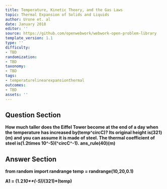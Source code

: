 ```yaml
---
title: Temperature, Kinetic Theory, and the Gas Laws
topic: Thermal Expansion of Solids and Liquids
author: Urone et. al
date: January 2018
editor: ''
source: https://github.com/openwebwork/webwork-open-problem-library
template_version: 1.1
type: ''
difficulty:
- TBD
randomization:
- TBD
taxonomy:
- TBD
tags:
- temperaturelinearexpansionthermal
outcomes:
- TBD
assets: ''
---
```


## Question Section 

<b>
How much taller does the Eiffel Tower become at the end of a day when the temperature has increased by(temp^circC)? Its original height is(321)(m) and you can assume it is made of steel. The thermal coefficient of steel is(1.2times 10^-5)(^circC^-1).
ans_rule(40)(m)



## Answer Section

from random import randrange
temp = randrange(10,20,0.1)

A1 = (1.2*10**(-5))*(321)*(temp)